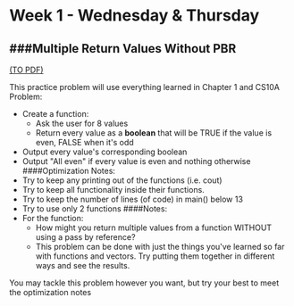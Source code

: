 # Week 1 - Wednesday & Thursday

###Multiple Return Values Without PBR 
---
[(TO PDF)](Vectors&Functions.pdf)

This practice problem will use everything learned in Chapter 1 and CS10A
Problem:
* Create a function:
    * Ask the user for 8 values
    * Return every value as a **boolean** that will be TRUE if the value is even, FALSE when it's odd
* Output every value's corresponding boolean
* Output "All even" if every value is even and nothing otherwise
####Optimization Notes:
* Try to keep any printing out of the functions (i.e. cout)
* Try to keep all functionality inside their functions.
* Try to keep the number of lines (of code) in main() below 13
* Try to use only 2 functions
####Notes:
* For the function:
    * How might you return multiple values from a function WITHOUT  using a pass by reference?
    * This problem can be done with just the things you've learned so far with functions and 
      vectors. Try putting them together in different ways and see the results.

You may tackle this problem however you want, but try your best to meet the
optimization notes
